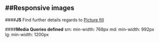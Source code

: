 ##Responsive images
---
####**JS**
Find further details regards to [Picture fill](https://github.com/scottjehl/picturefill)

####**Media Queries defined**
sm: min-width: 768px
md: min-width: 992px
lg: min-width: 1200px

